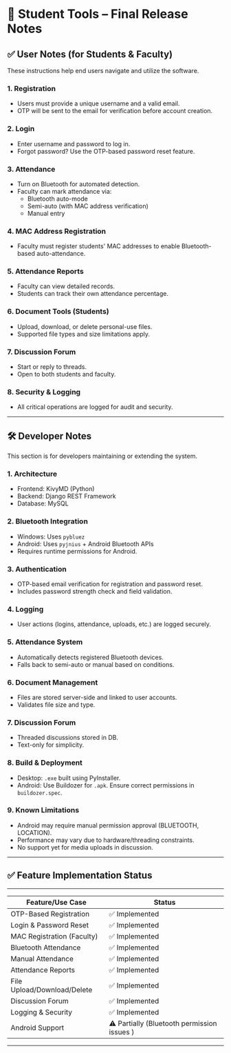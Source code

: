 # 🧠 Student Tools – Final Release Notes

## ✅ User Notes (for Students & Faculty)

These instructions help end users navigate and utilize the software.

### 1. Registration
- Users must provide a unique username and a valid email.
- OTP will be sent to the email for verification before account creation.

### 2. Login
- Enter username and password to log in.
- Forgot password? Use the OTP-based password reset feature.

### 3. Attendance
- Turn on Bluetooth for automated detection.
- Faculty can mark attendance via:
  - Bluetooth auto-mode
  - Semi-auto (with MAC address verification)
  - Manual entry

### 4. MAC Address Registration
- Faculty must register students' MAC addresses to enable Bluetooth-based auto-attendance.

### 5. Attendance Reports
- Faculty can view detailed records.
- Students can track their own attendance percentage.

### 6. Document Tools (Students)
- Upload, download, or delete personal-use files.
- Supported file types and size limitations apply.

### 7. Discussion Forum
- Start or reply to threads.
- Open to both students and faculty.

### 8. Security & Logging
- All critical operations are logged for audit and security.

---

## 🛠️ Developer Notes

This section is for developers maintaining or extending the system.

### 1. Architecture
- Frontend: KivyMD (Python)
- Backend: Django REST Framework
- Database: MySQL

### 2. Bluetooth Integration
- Windows: Uses `pybluez`
- Android: Uses `pyjnius` + Android Bluetooth APIs
- Requires runtime permissions for Android.

### 3. Authentication
- OTP-based email verification for registration and password reset.
- Includes password strength check and field validation.

### 4. Logging
- User actions (logins, attendance, uploads, etc.) are logged securely.

### 5. Attendance System
- Automatically detects registered Bluetooth devices.
- Falls back to semi-auto or manual based on conditions.

### 6. Document Management
- Files are stored server-side and linked to user accounts.
- Validates file size and type.

### 7. Discussion Forum
- Threaded discussions stored in DB.
- Text-only for simplicity.

### 8. Build & Deployment
- Desktop: `.exe` built using PyInstaller.
- Android: Use Buildozer for `.apk`. Ensure correct permissions in `buildozer.spec`.

### 9. Known Limitations
- Android may require manual permission approval (BLUETOOTH, LOCATION).
- Performance may vary due to hardware/threading constraints.
- No support yet for media uploads in discussion.

---

## ✅ Feature Implementation Status

-------------------------------------------------------------------------------------
| Feature/Use Case                    | Status                                       |
|-------------------------------------|----------------------------------------------|
| OTP-Based Registration              | ✅ Implemented                              |
| Login & Password Reset              | ✅ Implemented                              |
| MAC Registration (Faculty)          | ✅ Implemented                              |
| Bluetooth Attendance                | ✅ Implemented                              |
| Manual Attendance                   | ✅ Implemented                              |
| Attendance Reports                  | ✅ Implemented                              |
| File Upload/Download/Delete         | ✅ Implemented                              |
| Discussion Forum                    | ✅ Implemented                              |
| Logging & Security                  | ✅ Implemented                              |
| Android Support                     | ⚠️ Partially (Bluetooth permission issues ) |
--------------------------------------------------------------------------------------
